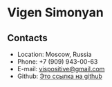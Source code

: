 # Vigen Simonyan
## Contacts
* Location: Moscow, Russia
* Phone: +7 (909) 943-00-63
* E-mail: vispositive@gmail.com
* Github: [Это ссылка на github](https://github.com/hijack99)